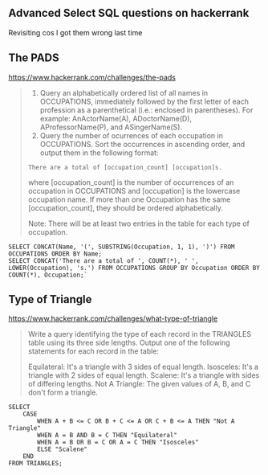 ## Advanced Select SQL questions on hackerrank

Revisiting cos I got them wrong last time

## The PADS

https://www.hackerrank.com/challenges/the-pads

> 1. Query an alphabetically ordered list of all names in OCCUPATIONS, immediately followed by the first letter of each profession as a parenthetical (i.e.: enclosed in parentheses). For example: AnActorName(A), ADoctorName(D), AProfessorName(P), and ASingerName(S).
> 2. Query the number of ocurrences of each occupation in OCCUPATIONS. Sort the occurrences in ascending order, and output them in the following format:
>
> `There are a total of [occupation_count] [occupation]s.`
>
> where [occupation_count] is the number of occurrences of an occupation in OCCUPATIONS and [occupation] is the lowercase occupation name. If more than one Occupation has the same [occupation_count], they should be ordered alphabetically.
>
> Note: There will be at least two entries in the table for each type of occupation.

```
SELECT CONCAT(Name, '(', SUBSTRING(Occupation, 1, 1), ')') FROM OCCUPATIONS ORDER BY Name;
SELECT CONCAT('There are a total of ', COUNT(*), ' ', LOWER(Occupation), 's.') FROM OCCUPATIONS GROUP BY Occupation ORDER BY COUNT(*), Occupation;`
```

## Type of Triangle

https://www.hackerrank.com/challenges/what-type-of-triangle

> Write a query identifying the type of each record in the TRIANGLES table using its three side lengths. Output one of the following statements for each record in the table:
>
> Equilateral: It's a triangle with 3 sides of equal length.
> Isosceles: It's a triangle with 2 sides of equal length.
> Scalene: It's a triangle with sides of differing lengths.
> Not A Triangle: The given values of A, B, and C don't form a triangle.

```
SELECT
    CASE
        WHEN A + B <= C OR B + C <= A OR C + B <= A THEN "Not A Triangle"
        WHEN A = B AND B = C THEN "Equilateral"
        WHEN A = B OR B = C OR A = C THEN "Isosceles"
        ELSE "Scalene"
    END
FROM TRIANGLES;
```
